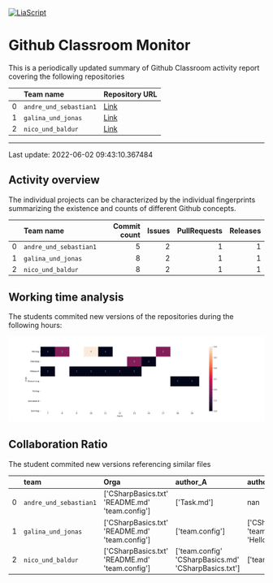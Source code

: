 <!--
author:   _
email:    _

version:  0.0.1
language: en

-->

[![LiaScript](https://raw.githubusercontent.com/LiaScript/LiaScript/master/badges/course.svg)](https://liascript.github.io/course/?https://github.com/SebastianZug/GitHubClassroomTutorFeedback/blob/main/README.md)

# Github Classroom Monitor

This is a periodically updated summary of Github Classroom activity report covering the following repositories

<!-- data-type="none" -->
|    | Team name              | Repository URL                                                                                                                 |
|---:|:-----------------------|:-------------------------------------------------------------------------------------------------------------------------------|
|  0 | `andre_und_sebastian1` | [Link](https://github.com/Ifi-Softwareentwicklung-SoSe2021/softwareentwicklung_aufgabe3_sose2021_tutors-andre_und_sebastian-1) |
|  1 | `galina_und_jonas`     | [Link](https://github.com/Ifi-Softwareentwicklung-SoSe2021/softwareentwicklung_aufgabe3_sose2021_tutors-galina_und_jonas)      |
|  2 | `nico_und_baldur`      | [Link](https://github.com/Ifi-Softwareentwicklung-SoSe2021/softwareentwicklung_aufgabe3_sose2021_tutors-nico_und_baldur)       |

----------------------------------------------------- 

Last update: 2022-06-02 09:43:10.367484

## Activity overview

The individual projects can be characterized by the individual fingerprints summarizing the existence and counts of different Github concepts.

<!-- data-type="none" -->
|    | Team name              |   Commit count |   Issues |   PullRequests |   Releases |
|---:|:-----------------------|---------------:|---------:|---------------:|-----------:|
|  0 | `andre_und_sebastian1` |              5 |        2 |              1 |          1 |
|  1 | `galina_und_jonas`     |              8 |        2 |              1 |          1 |
|  2 | `nico_und_baldur`      |              8 |        2 |              1 |          1 |

## Working time analysis

The students commited new versions of the repositories during the following hours:

![image](./example/notebooks/F_TimeStatistics.png)

## Collaboration Ratio

The student commited new versions referencing similar files

<!-- data-type="none" -->
|    | team                   | Orga                                           | author_A                                             | author_B                                          |   CollaborationRatio |
|---:|:-----------------------|:-----------------------------------------------|:-----------------------------------------------------|:--------------------------------------------------|---------------------:|
|  0 | `andre_und_sebastian1` | ['CSharpBasics.txt' 'README.md' 'team.config'] | ['Task.md']                                          | nan                                               |             0        |
|  1 | `galina_und_jonas`     | ['CSharpBasics.txt' 'README.md' 'team.config'] | ['team.config']                                      | ['CSharpBasics.md' 'team.config' 'HelloWorld.cs'] |             0.333333 |
|  2 | `nico_und_baldur`      | ['CSharpBasics.txt' 'README.md' 'team.config'] | ['team.config' 'CSharpBasics.md' 'CSharpBasics.txt'] | ['team.config']                                   |             0.333333 |

